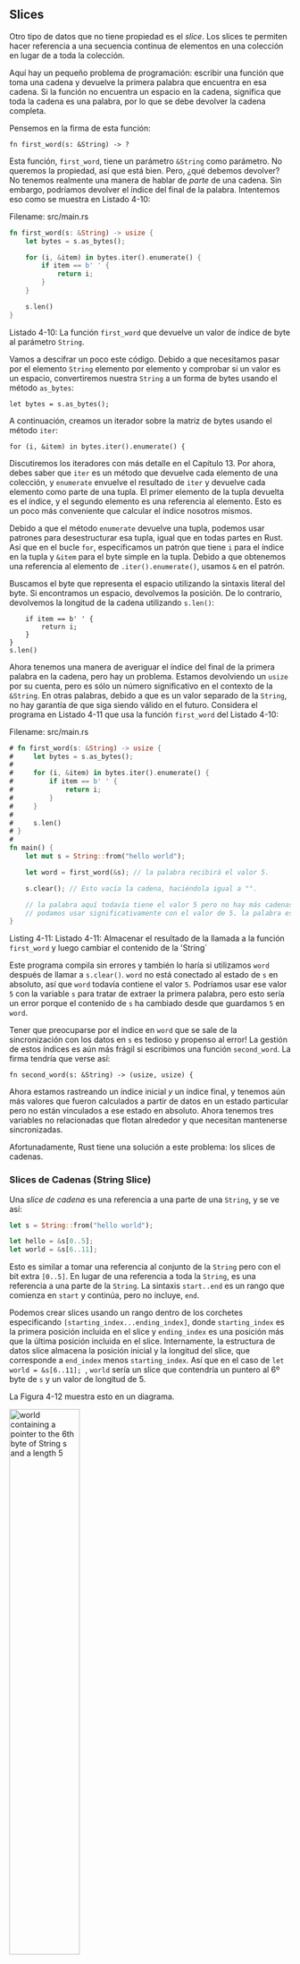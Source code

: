 ## Slices

Otro tipo de datos que no tiene propiedad es el *slice*. Los slices te permiten
hacer referencia a una secuencia continua de elementos en una colección en lugar de a 
toda la colección.

Aquí hay un pequeño problema de programación: escribir una función que toma una cadena y
devuelve la primera palabra que encuentra en esa cadena. Si la función no encuentra un 
espacio en la cadena, significa que toda la cadena es una palabra, por lo que se debe devolver
la cadena completa.

Pensemos en la firma de esta función:

```rust,ignore
fn first_word(s: &String) -> ?
```

Esta función, `first_word`, tiene un parámetro `&String` como parámetro. No queremos la
propiedad, así que está bien. Pero, ¿qué debemos devolver? No tenemos realmente una 
manera de hablar de *parte* de una cadena. Sin embargo, podríamos devolver el índice del
final de la palabra. Intentemos eso como se muestra en Listado 4-10:

<span class="filename">Filename: src/main.rs</span>

```rust
fn first_word(s: &String) -> usize {
    let bytes = s.as_bytes();

    for (i, &item) in bytes.iter().enumerate() {
        if item == b' ' {
            return i;
        }
    }

    s.len()
}
```

<span class="caption">Listado 4-10: La función `first_word` que devuelve un 
valor de índice de byte al parámetro `String`.</span>

Vamos a descifrar un poco este código. Debido a que necesitamos pasar por el elemento `String` 
elemento por elemento y comprobar si un valor es un espacio, convertiremos nuestra
`String` a un forma de bytes usando el método `as_bytes`:

```rust,ignore
let bytes = s.as_bytes();
```

A continuación, creamos un iterador sobre la matriz de bytes usando el método `iter`:

```rust,ignore
for (i, &item) in bytes.iter().enumerate() {
```

Discutiremos los iteradores con más detalle en el Capítulo 13. Por ahora, debes saber que `iter`
es un método que devuelve cada elemento de una colección, y `enumerate` envuelve 
el resultado de `iter` y devuelve cada elemento como parte de una tupla. El 
primer elemento de la tupla devuelta es el índice, y el segundo elemento es una
referencia al elemento. Esto es un poco más conveniente que calcular el 
índice nosotros mismos.

Debido a que el método `enumerate` devuelve una tupla, podemos usar patrones para
desestructurar esa tupla, igual que en todas partes en Rust. Así que en el bucle 
`for`, especificamos un patrón que tiene `i` para el índice en la tupla y `&item`
para el byte simple en la tupla. Debido a que obtenemos una referencia al elemento de
`.iter().enumerate()`, usamos `&` en el patrón.

Buscamos el byte que representa el espacio utilizando la sintaxis literal del
byte. Si encontramos un espacio, devolvemos la posición. De lo contrario, devolvemos la 
longitud de la cadena utilizando `s.len()`:

```rust,ignore
    if item == b' ' {
        return i;
    }
}
s.len()
```

Ahora tenemos una manera de averiguar el índice del final de la primera palabra en la
cadena, pero hay un problema. Estamos devolviendo un `usize` por su cuenta, pero es
sólo un número significativo en el contexto de la `&String`. En otras palabras,
debido a que es un valor separado de la `String`, no hay garantía de que 
siga siendo válido en el futuro. Considera el programa en Listado 4-11 que
usa la función `first_word` del Listado 4-10:

<span class="filename">Filename: src/main.rs</span>

```rust
# fn first_word(s: &String) -> usize {
#     let bytes = s.as_bytes();
#
#     for (i, &item) in bytes.iter().enumerate() {
#         if item == b' ' {
#             return i;
#         }
#     }
#
#     s.len()
# }
#
fn main() {
    let mut s = String::from("hello world");

    let word = first_word(&s); // la palabra recibirá el valor 5.

    s.clear(); // Esto vacía la cadena, haciéndola igual a "".

    // la palabra aquí todavía tiene el valor 5 pero no hay más cadenas que
    // podamos usar significativamente con el valor de 5. la palabra es ahora totalmente inválida!
}
```

<span class="caption">Listing 4-11: Listado 4-11: Almacenar el resultado de la llamada a la función
`first_word` y luego cambiar el contenido de la 'String`</span>

Este programa compila sin errores y también lo haría si utilizamos `word` después
de llamar a `s.clear()`. `word` no está conectado al estado de `s` en absoluto, así
que `word` todavía contiene el valor `5`. Podríamos usar ese valor `5` con la 
variable `s` para tratar de extraer la primera palabra, pero esto sería un error
porque el contenido de `s` ha cambiado desde que guardamos `5` en `word`.

Tener que preocuparse por el índice en `word` que se sale de la sincronización con los datos en 
`s` es tedioso y propenso al error! La gestión de estos índices es aún más frágil si
escribimos una función `second_word`. La firma tendría que verse así:

```rust,ignore
fn second_word(s: &String) -> (usize, usize) {
```

Ahora estamos rastreando un índice inicial *y* un índice final, y tenemos aún más valores 
que fueron calculados a partir de datos en un estado particular pero no están vinculados a 
ese estado en absoluto. Ahora tenemos tres variables no relacionadas que flotan alrededor y que necesitan 
mantenerse sincronizadas.

Afortunadamente, Rust tiene una solución a este problema: los slices de cadenas.

### Slices de Cadenas (String Slice)

Una *slice de cadena* es una referencia a una parte de una `String`, y se ve así:

```rust
let s = String::from("hello world");

let hello = &s[0..5];
let world = &s[6..11];
```

Esto es similar a tomar una referencia al conjunto de la `String` pero con el bit
extra `[0..5]`. En lugar de una referencia a toda la `String`, es una referencia
a una parte de la `String`. La sintaxis `start..end` es un rango que comienza en
`start` y continúa, pero no incluye, `end`.

Podemos crear slices usando un rango dentro de los corchetes especificando
`[starting_index...ending_index]`, donde `starting_index` es la primera posición
incluida en el slice y `ending_index` es una posición más que la última posición
incluida en el slice. Internamente, la estructura de datos slice almacena la posición inicial
y la longitud del slice, que corresponde a `end_index` menos 
`starting_index`. Así que en el caso de `let world = &s[6..11]; `, `world` sería un
slice que contendría un puntero al 6º byte de `s` y un valor de longitud de 5. 

La Figura 4-12 muestra esto en un diagrama.

<img alt="world containing a pointer to the 6th byte of String s and a length 5" src="img/trpl04-06.svg" class="center" style="width: 50%;" />

<span class="caption">Figura 4-12: String slice que se refiere a una parte de una
`String`</span>

Con la sintaxis de rango `..` de Rust, si quieres empezar en el primer índice (cero),
puedes reducir el valor antes de los dos periodos. En otras palabras, son iguales:

```rust
let s = String::from("hello");

let slice = &s[0..2];
let slice = &s[..2];
```

De la misma manera, si tu slice incluye el último byte de la `String`, puedes
dejar caer(drop) el número de seguimiento. Eso significa que son iguales:

```rust
let s = String::from("hello");

let len = s.len();

let slice = &s[3..len];
let slice = &s[3..];
```

También puede soltar ambos valores para tomar un slice de la cadena entera. Así que
estos son iguales:

```rust
let s = String::from("hello");

let len = s.len();

let slice = &s[0..len];
let slice = &s[..];
```

Con toda esta información en mente, reescribamos `first_word` para devolver un 
slice. El tipo que significa "string slice" se escribe como `&str`:

<span class="filename">Filename: src/main.rs</span>

```rust
fn first_word(s: &String) -> &str {
    let bytes = s.as_bytes();

    for (i, &item) in bytes.iter().enumerate() {
        if item == b' ' {
            return &s[0..i];
        }
    }

    &s[..]
}
```

Obtenemos el índice para el final de la palabra de la misma manera que lo hicimos en Listing 
4-10, buscando la primera aparición de un espacio. Cuando encontramos un espacio, devolvemos
un string slice utilizando el inicio de la cadena y el índice del espacio 
como índices inicial y final.

Ahora, cuando llamamos `first_word`, recuperamos un único valor que está ligado a los
datos subyacentes. El valor está formado por una referencia al punto de partida del
slice y el número de elementos del mismo.

Devolver un slice también funcionaría para una función `second_word`:

```rust,ignore
fn second_word(s: &String) -> &str {
```

We now have a straightforward API that’s much harder to mess up, since the
compiler will ensure the references into the `String` remain valid. Remember
the bug in the program in Listing 4-11, when we got the index to the end of the
first word but then cleared the string so our index was invalid? That code was
logically incorrect but didn’t show any immediate errors. The problems would
show up later if we kept trying to use the first word index with an emptied
string. Slices make this bug impossible and let us know we have a problem with
our code much sooner. Using the slice version of `first_word` will throw a
compile time error:

<span class="filename">Filename: src/main.rs</span>

```rust,ignore
fn main() {
    let mut s = String::from("hello world");

    let word = first_word(&s);

    s.clear(); // Error!
}
```

Here’s the compiler error:

```text
17:6 error: cannot borrow `s` as mutable because it is also borrowed as
            immutable [E0502]
    s.clear(); // Error!
    ^
15:29 note: previous borrow of `s` occurs here; the immutable borrow prevents
            subsequent moves or mutable borrows of `s` until the borrow ends
    let word = first_word(&s);
                           ^
18:2 note: previous borrow ends here
fn main() {

}
^
```

Recall from the borrowing rules that if we have an immutable reference to
something, we cannot also take a mutable reference. Because `clear` needs to
truncate the `String`, it tries to take a mutable reference, which fails. Not
only has Rust made our API easier to use, but it has also eliminated an entire
class of errors at compile time!

#### String Literals Are Slices

Recall that we talked about string literals being stored inside the binary. Now
that we know about slices, we can properly understand string literals:

```rust
let s = "Hello, world!";
```

The type of `s` here is `&str`: it’s a slice pointing to that specific point of
the binary. This is also why string literals are immutable; `&str` is an
immutable reference.

#### String Slices as Parameters

Knowing that you can take slices of literals and `String`s leads us to one more
improvement on `first_word`, and that’s its signature:

```rust,ignore
fn first_word(s: &String) -> &str {
```

A more experienced Rustacean would write the following line instead because it
allows us to use the same function on both `String`s and `&str`s:

```rust,ignore
fn first_word(s: &str) -> &str {
```

If we have a string slice, we can pass that directly. If we have a `String`, we
can pass a slice of the entire `String`. Defining a function to take a string
slice instead of a reference to a String makes our API more general and useful
without losing any functionality:

<span class="filename">Filename: src/main.rs</span>

```rust
# fn first_word(s: &str) -> &str {
#     let bytes = s.as_bytes();
#
#     for (i, &item) in bytes.iter().enumerate() {
#         if item == b' ' {
#             return &s[0..i];
#         }
#     }
#
#     &s[..]
# }
fn main() {
    let my_string = String::from("hello world");

    // first_word works on slices of `String`s
    let word = first_word(&my_string[..]);

    let my_string_literal = "hello world";

    // first_word works on slices of string literals
    let word = first_word(&my_string_literal[..]);

    // since string literals *are* string slices already,
    // this works too, without the slice syntax!
    let word = first_word(my_string_literal);
}
```

### Other Slices

String slices, as you might imagine, are specific to strings. But there’s a
more general slice type, too. Consider this array:

```rust
let a = [1, 2, 3, 4, 5];
```

Just like we might want to refer to a part of a string, we might want to refer
to part of an array and would do so like this:

```rust
let a = [1, 2, 3, 4, 5];

let slice = &a[1..3];
```

This slice has the type `&[i32]`. It works the same way as string slices do, by
storing a reference to the first element and a length. You’ll use this kind of
slice for all sorts of other collections. We’ll discuss these collections in
detail when we talk about vectors in Chapter 8.

## Summary

The concepts of ownership, borrowing, and slices are what ensure memory safety
in Rust programs at compile time. The Rust language gives you control over your
memory usage like other systems programming languages, but having the owner of
data automatically clean up that data when the owner goes out of scope means
you don’t have to write and debug extra code to get this control.

Ownership affects how lots of other parts of Rust work, so we’ll talk about
these concepts further throughout the rest of the book. Let’s move on to the
next chapter and look at grouping pieces of data together in a `struct`.
